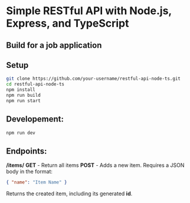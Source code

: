 # Simple RESTful API with Node.js, Express, and TypeScript

## Build for a job application

## Setup

```bash
git clone https://github.com/your-username/restful-api-node-ts.git
cd restful-api-node-ts
npm install
npm run build
npm run start
```

## Developement:
```bash
npm run dev
```

## Endpoints:
**/items/**
**GET** - Return all items
**POST** - Adds a new item.
Requires a JSON body in the format:
```json
{ "name": "Item Name" }
```
Returns the created item, including its generated **id**.